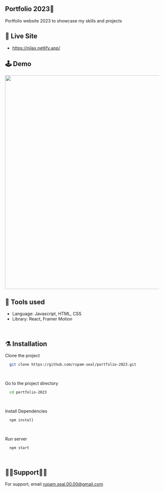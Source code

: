 ## Portfolio 2023👻

<p>
Portfolio website 2023 to showcase my skills and projects
</p>

## 🚨 Live Site

- https://nilax.netlify.app/

## 🕹️ Demo
<img src="" width="700"/>

<br>

## 🦾 Tools used

- Language: Javascript, HTML, CSS
- Library: React, Framer Motion

<br>

## ⚗️ Installation

Clone the project

```bash
  git clone https://github.com/rupam-seal/portfolio-2023.git
```

<br>

Go to the project directory

```bash
  cd portfolio-2023

```

<br>

Install Dependencies

```bash
  npm install

```

<br>

Run server

```bash
  npm start
```

<br>

## 💁‍♂️Support💁‍♀️

For support, email rupam.seal.00.00@gmail.com

